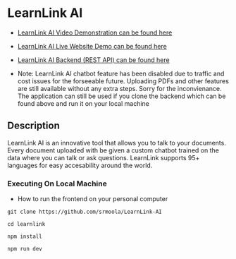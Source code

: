 # LearnLink AI

* <a target = "_blank" href="https://www.youtube.com/watch?v=zHlUo1YgZFQ">LearnLink AI Video Demonstration can be found here</a>
* <a target = "_blank" href="https://learnlinkai.vercel.app/">LearnLink AI Live Website Demo can be found here</a>
* <a target = "_blank" href="https://github.com/srmoola/LearnLink-Rest-API">LearnLink AI Backend (REST API) can be found here</a>

* Note: LearnLink AI chatbot feature has been disabled due to traffic and cost issues for the forseeable future. Uploading PDFs and other features are still available without any extra steps. Sorry for the inconvienance. The application can still be used if you clone the backend which can be found above and run it on your local machine


## Description

LearnLink AI is an innovative tool that allows you to talk to your documents. Every document uploaded with be given a custom chatbot trained on the data where you can talk or ask questions. LearnLink supports 95+ languages for easy accesability around the world. 


### Executing On Local Machine

* How to run the frontend on your personal computer

```
git clone https://github.com/srmoola/LearnLink-AI
```

```
cd learnlink
```

```
npm install
```

```
npm run dev
```
